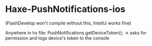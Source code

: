 Haxe-PushNotifications-ios
==========================

<include path="PushNotifications" if="ios"/>
<source path="PushNotifications/src" /> (FlashDevelop won't compile without this, IntelliJ works fine)

Anywhere in hx file:
PushNotifications.getDeviceToken(); -> asks for permission and logs device's token to the console
